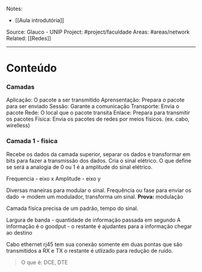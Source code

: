 Notes:
- [[Aula introdutória]]

Source: Glauco - UNIP
Project: #project/faculdade 
Areas: #areas/network 
Related: [[Redes]]

---

# Conteúdo

### Camadas
Aplicação: O pacote a ser transmitido
Aprensentação: Prepara o pacote para ser enviado
Sessão: Garante a comunicação
Transporte: Envia o pacote
Rede: O local que o pacote transita
Enlace: Prepara para transmitir os pacotes
Física: Envia os pacotes de redes por meios físicos. (ex. cabo, wirelless)
### Camada 1 - física
Recebe os dados da camada superior, separar os dados e transformar em bits para fazer a transmissão dos dados. Cria o sinal elétrico.
O que define se será a analogia de 0 ou 1 é a amplitude do sinal elétrico.

Frequencia - eixo x
Amplitude - eixo y

Diversas maneiras para modular o sinal.
Frequência ou fase para enviar os dado -> modem um modulador, transforma um sinal.
**Prova:** modulação

Camada física precisa de um padrão, tempo do sinal.

Largura de banda - quantidade de informação passada em segundo
A informação é o goodput - o restante é ajudantes para a informação chegar ao destino

Cabo ethernet rj45 tem sua conexão somente em duas pontas que são transmitidos a RX e TX o restante é utlizado para redução de ruído.

> O que é: DCE, DTE